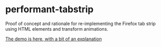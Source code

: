 # performant-tabstrip
Proof of concept and rationale for re-implementing the Firefox tab strip using HTML elements and transform animations.

[The demo is here, with a bit of an explanation](https://mstange.github.io/performant-tabstrip/index.html)
